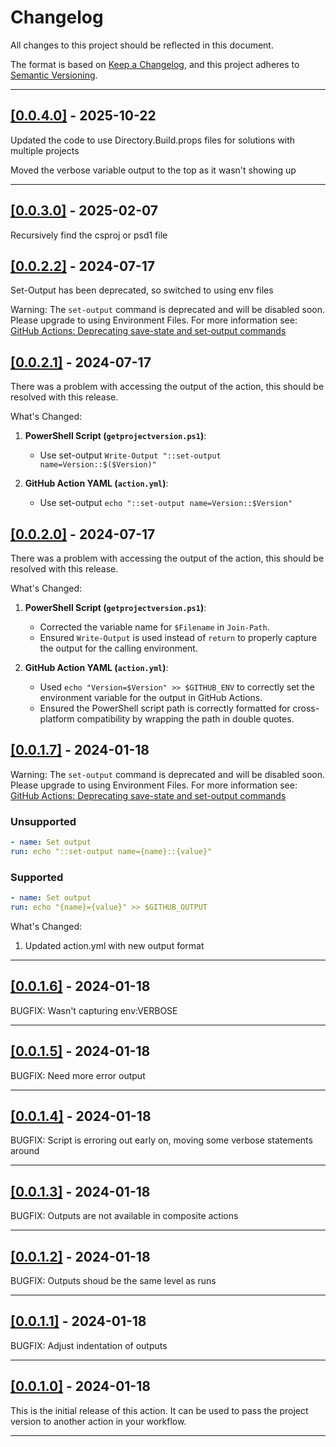 # Changelog

All changes to this project should be reflected in this document.

The format is based on [Keep a Changelog](https://keepachangelog.com/en/1.0.0/), and this project adheres to [Semantic Versioning](https://semver.org/spec/v2.0.0.html).

---

## [[0.0.4.0]](https://github.com/mod-posh/GetProjectVersion/releases/tag/v0.0.4.0) - 2025-10-22

Updated the code to use Directory.Build.props files for solutions with multiple projects

Moved the verbose variable output to the top as it wasn't showing up

---

## [[0.0.3.0]](https://github.com/mod-posh/GetProjectVersion/releases/tag/v0.0.3.0) - 2025-02-07

Recursively find the csproj or psd1 file

## [[0.0.2.2]](https://github.com/mod-posh/GetProjectVersion/releases/tag/v0.0.2.2) - 2024-07-17

Set-Output has been deprecated, so switched to using env files

Warning: The `set-output` command is deprecated and will be disabled soon. Please upgrade to using Environment Files. For more information see: [GitHub Actions: Deprecating save-state and set-output commands](https://github.blog/changelog/2022-10-11-github-actions-deprecating-save-state-and-set-output-commands/)

## [[0.0.2.1]](https://github.com/mod-posh/GetProjectVersion/releases/tag/v0.0.2.1) - 2024-07-17

There was a problem with accessing the output of the action, this should be resolved with this release.

What's Changed:

1. **PowerShell Script (`getprojectversion.ps1`)**:
   - Use set-output `Write-Output "::set-output name=Version::$($Version)"`

2. **GitHub Action YAML (`action.yml`)**:
   - Use set-output `echo "::set-output name=Version::$Version"`

## [[0.0.2.0]](https://github.com/mod-posh/GetProjectVersion/releases/tag/v0.0.2.0) - 2024-07-17

There was a problem with accessing the output of the action, this should be resolved with this release.

What's Changed:

1. **PowerShell Script (`getprojectversion.ps1`)**:
   - Corrected the variable name for `$Filename` in `Join-Path`.
   - Ensured `Write-Output` is used instead of `return` to properly capture the output for the calling environment.

2. **GitHub Action YAML (`action.yml`)**:
   - Used `echo "Version=$Version" >> $GITHUB_ENV` to correctly set the environment variable for the output in GitHub Actions.
   - Ensured the PowerShell script path is correctly formatted for cross-platform compatibility by wrapping the path in double quotes.

## [[0.0.1.7]](https://github.com/mod-posh/GetProjectVersion/releases/tag/v0.0.1.7) - 2024-01-18

Warning: The `set-output` command is deprecated and will be disabled soon. Please upgrade to using Environment Files. For more information see: [GitHub Actions: Deprecating save-state and set-output commands](https://github.blog/changelog/2022-10-11-github-actions-deprecating-save-state-and-set-output-commands/)

### Unsupported

```yml
- name: Set output
run: echo "::set-output name={name}::{value}"
```

### Supported

```yml
- name: Set output
run: echo "{name}={value}" >> $GITHUB_OUTPUT
```

What's Changed:

1. Updated action.yml with new output format

---

## [[0.0.1.6]](https://github.com/mod-posh/GetProjectVersion/releases/tag/v0.0.1.6) - 2024-01-18

BUGFIX: Wasn't capturing env:VERBOSE

---

## [[0.0.1.5]](https://github.com/mod-posh/GetProjectVersion/releases/tag/v0.0.1.5) - 2024-01-18

BUGFIX: Need more error output

---

## [[0.0.1.4]](https://github.com/mod-posh/GetProjectVersion/releases/tag/v0.0.1.4) - 2024-01-18

BUGFIX: Script is erroring out early on, moving some verbose statements around

---

## [[0.0.1.3]](https://github.com/mod-posh/GetProjectVersion/releases/tag/v0.0.1.3) - 2024-01-18

BUGFIX: Outputs are not available in composite actions

---

## [[0.0.1.2]](https://github.com/mod-posh/GetProjectVersion/releases/tag/v0.0.1.2) - 2024-01-18

BUGFIX: Outputs shoud be the same level as runs

---

## [[0.0.1.1]](https://github.com/mod-posh/GetProjectVersion/releases/tag/v0.0.1.1) - 2024-01-18

BUGFIX: Adjust indentation of outputs

---

## [[0.0.1.0]](https://github.com/mod-posh/GetProjectVersion/releases/tag/v0.0.1.0) - 2024-01-18

This is the initial release of this action. It can be used to pass the project version to another action in your workflow.

---
